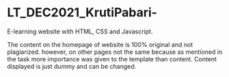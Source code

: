 # LT_DEC2021_KrutiPabari-
E-learning website with HTML, CSS and Javascript.

The content on the homepage of website is 100% original and not plagiarized. however, on other pages not the same because as mentioned in the task more importance was given to the template than content. Content displayed is just dummy and can be changed.
